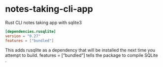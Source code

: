 # notes-taking-cli-app
Rust CLI notes taking app with sqlite3


```toml
[dependencies.rusqlite]
version = "0.27"
features = ["bundled"]
```
This adds rusqlite as a dependency that will be installed the next time you attempt to build. features = [“bundled”] tells the package to compile SQLite . 
